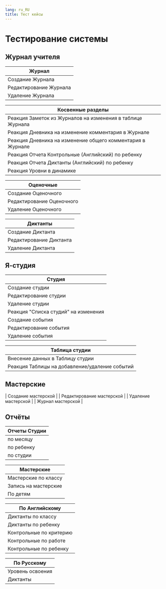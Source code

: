 ```yaml
---
lang: ru_RU
title: Тест кейсы
---
```

#  Тестирование системы

## Журнал учителя

| Журнал | 
|----------|
| Создание Журнала  | 
| Редактирование Журнала   | 
| Удаление Журнала  | 

| Косвенные разделы | 
|----------|
| Реакция Заметок из Журналов на изменения в таблице Журнала    | 
| Реакция Дневника на изменение комментария в Журнале   | 
| Реакция Дневника на изменение общего комментария в Журнале    | 
| Реакция Отчета Контрольные (Английский) по ребенку   | 
| Реакция Отчета Диктанты (Английский) по ребенку   | 
| Реакция Уровни в динамике   | 


| Оценочные | 
|----------|
| Создание Оценочного    | 
| Редактирование Оценочного   | 
| Удаление Оценочного   | 

| Диктанты | 
|----------|
| Создание Диктанта    | 
| Редактирование Диктанта   | 
| Удаление Диктанта   | 

## Я-студия

| Студия | 
|----------|
| Создание студии    | 
| Редактирование студии   | 
| Удаление студии    |
| Реакция "Списка студий" на изменения    |
| Создание события    | 
| Редактирование события   | 
| Удаление события    |

| Таблица студии | 
|----------|
| Внесение данных в Таблицу студии |
| Реакция Таблицы на добавление/удаление событий |

## Мастерские

| Создание мастерской    | 
| Редактирование мастерской   | 
| Удаление мастерской    |
| Журнал мастерской    |

<!-- [страницу создания студии](https://new-school.geekbase.ru/iamstudio/studio/create) -->

## Отчёты

| Отчеты Студии | 
|----------|
| по месяцу    | 
| по ребенку | 
| по студии    |

| Мастерские | 
|----------|
| Мастерские по классу |
| Запись на мастерские |
| По детям |


| По Английскому | 
|----------|
| Диктанты по классу |
| Диктанты по ребенку |
| Контрольные по критерию |
| Контрольные по работе |
| Контрольные по ребенку |



| По Русскому | 
|----------|
| Уровень освоения |
| Диктанты  |
